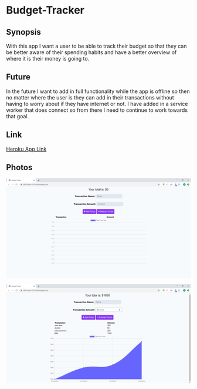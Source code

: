 # Budget-Tracker

## Synopsis
With this app I want a user to be able to track their budget so that they can be better aware of their spending habits and have a better overview of where it is their money is going to.

## Future
In the future I want to add in full functionality while the app is offline so then no matter where the user is they can add in their transactions without having to worry about if they have internet or not. I have added in a service worker that does connect so from there I need to continue to work towards that goal.

## Link
[Heroku App Link](https://still-ravine-53114.herokuapp.com/)

## Photos

![Homepage](/public/images/empty.png)

![Chart](/public/images/chart.png)

